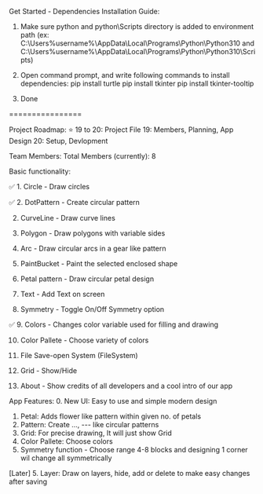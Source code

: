Get Started - Dependencies Installation Guide:
1. Make sure python and python\Scripts directory is added to environment path 
	(ex: C:\Users\%username%\AppData\Local\Programs\Python\Python310
	 and C:\Users\%username%\AppData\Local\Programs\Python\Python310\Scripts)

2. Open command prompt, and write following commands to install dependencies:
	pip install turtle
	pip install tkinter
	pip install tkinter-tooltip

3. Done

================

Project Roadmap:
 ⭐ 19 to 20: Project File
    19: Members, Planning, App Design
    20: Setup, Devlopment

Team Members:
 Total Members (currently): 8

Basic functionality:

✅ 1. Circle - Draw circles

✅ 2. DotPattern - Create circular pattern

2. CurveLine - Draw curve lines

3. Polygon - Draw polygons with variable sides

4. Arc - Draw circular arcs in a gear like pattern

5. PaintBucket - Paint the selected enclosed shape

6. Petal pattern - Draw circular petal design

7. Text - Add Text on screen

8. Symmetry - Toggle On/Off Symmetry option

✅ 9. Colors - Changes color variable used for filling and drawing

10. Color Pallete - Choose variety of colors

11. File Save-open System (FileSystem)

12. Grid - Show/Hide

13. About - Show credits of all developers and a cool intro of our app

App Features:
 0. New UI: Easy to use and simple modern design
 1. Petal: Adds flower like pattern within given no. of petals
 3. Pattern: Create ..., --- like circular patterns
 4. Grid: For precise drawing, It will just show Grid
 5. Color Pallete: Choose colors
 6. Symmetry function - Choose range 4-8 blocks and designing 1 corner wil change all symmetrically
 
[Later] 5. Layer: Draw on layers, hide, add or delete to make easy changes after saving
